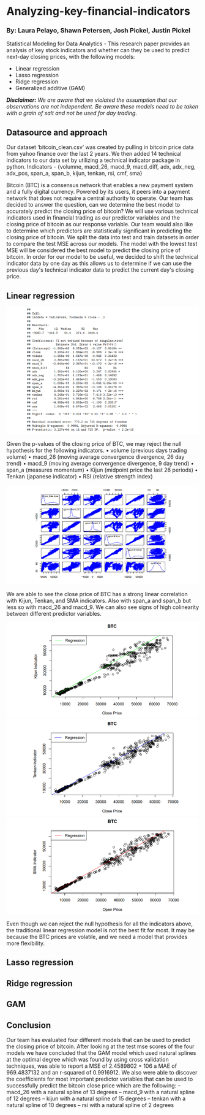 # Analyzing-key-financial-indicators
### By: Laura Pelayo, Shawn Petersen, Josh Pickel, Justin Pickel
Statistical Modeling for Data Analytics - This research paper provides an analysis of key stock indicators and whether can they be used to predict next-day closing prices, with the following models:

- Linear regression
- Lasso regression 
- Ridge regression
- Generalized additive (GAM)

***Disclaimer:** We are aware that we violated the assumption that our observations are not independent. Be aware these models need to be taken with a grain of salt and not be used for day trading.*

## Datasource and approach
Our dataset ‘bitcoin_clean.csv’ was created by pulling in bitcoin price data from yahoo finance over the last 2 years. We then added 14 technical indicators to our data set by utilizing a technical indicator package in python.
Indicators - {volumne, macd_26, macd_9, macd_diff, adx, adx_neg, adx_pos, span_a, span_b, kijun, tenkan, rsi, cmf, sma}

Bitcoin (BTC) is a consensus network that enables a new payment system and a fully digital currency. Powered by its users, it peers into a payment network that does not require a central authority to operate. Our team has decided to answer the question, can we determine the best model to accurately predict the closing price of bitcoin? We will use various technical indicators used in financial trading as our predictor variables and the closing price of bitcoin as our response variable. Our team would also like to determine which predictors are statistically significant in predicting the closing price of bitcoin. We split the data into test and train datasets in order to compare the test MSE across our models. The model with the lowest test MSE will be considered the best model to predict the closing price of bitcoin. In order for our model to be useful, we decided to shift the technical indicator data by one day as this allows us to determine if we can use the previous day's technical indicator data to predict the current day's closing price.

## Linear regression

<img src="https://raw.githubusercontent.com/LKPelayoUribe/Analyzing-key-financial-indicators/main/lm_model.PNG">

Given the p-values of the closing price of BTC, we may reject the null hypothesis for the following indicators.
• volume (previous days trading volume)
• macd_26 (moving average convergence divergence, 26 day trend)
• macd_9 (moving average convergence divergence, 9 day trend)
• span_a (measures momentum)
• Kijun (midpoint price the last 26 periods)
• Tenkan (japanese indicator)
• RSI (relative strength index)

<img src="https://raw.githubusercontent.com/LKPelayoUribe/Analyzing-key-financial-indicators/main/Corr_Analysis_lm.PNG">

We are able to see the close price of BTC has a strong linear correlation with Kijun, Tenkan, and SMA indicators. Also with span_a and span_b but less so with macd_26 and macd_9. We can also see signs of high colinearity between different predictor variables.

<img src="https://raw.githubusercontent.com/LKPelayoUribe/Analyzing-key-financial-indicators/main/Kijun_indicator_lm.PNG">

<img src="https://raw.githubusercontent.com/LKPelayoUribe/Analyzing-key-financial-indicators/main/Tenkan_indicator_lm.PNG">

<img src="https://raw.githubusercontent.com/LKPelayoUribe/Analyzing-key-financial-indicators/main/SMA_indicator_lm.PNG">

Even though we can reject the null hypothesis for all the indicators above, the traditional linear regression model is not the best fit for most. It may be because the BTC prices are volatile, and we need a model that provides more flexibility.

## Lasso regression

## Ridge regression

## GAM

## Conclusion
Our team has evaluated four different models that can be used to predict the closing price of bitcoin. After looking at the test mse scores of the four models we have concluded that the GAM model which used natural splines at the optimal degree which was found by using cross validation techniques, was able to report a MSE of 2.4589802 × 106 a MAE of 969.4837132 and an r-squared of 0.9916912. We also were able to discover the coefficients for most important predictor variables that can be used to successfully predict the bitcoin close price which are the following:
– macd_26 with a natural spline of 13 degrees
– macd_9 with a natural spline of 12 degrees
– kijun with a natural spline of 15 degrees
– tenkan with a natural spline of 10 degrees
– rsi with a natural spline of 2 degrees


